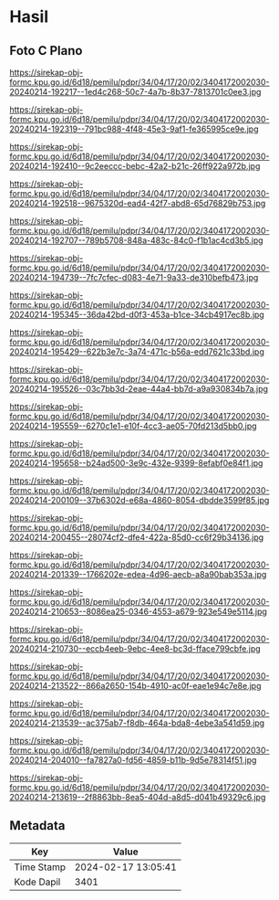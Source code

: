 # Hasil

## Foto C Plano

https://sirekap-obj-formc.kpu.go.id/6d18/pemilu/pdpr/34/04/17/20/02/3404172002030-20240214-192217--1ed4c268-50c7-4a7b-8b37-7813701c0ee3.jpg

https://sirekap-obj-formc.kpu.go.id/6d18/pemilu/pdpr/34/04/17/20/02/3404172002030-20240214-192319--791bc988-4f48-45e3-9af1-fe365995ce9e.jpg

https://sirekap-obj-formc.kpu.go.id/6d18/pemilu/pdpr/34/04/17/20/02/3404172002030-20240214-192410--9c2eeccc-bebc-42a2-b21c-26ff922a972b.jpg

https://sirekap-obj-formc.kpu.go.id/6d18/pemilu/pdpr/34/04/17/20/02/3404172002030-20240214-192518--9675320d-ead4-42f7-abd8-65d76829b753.jpg

https://sirekap-obj-formc.kpu.go.id/6d18/pemilu/pdpr/34/04/17/20/02/3404172002030-20240214-192707--789b5708-848a-483c-84c0-f1b1ac4cd3b5.jpg

https://sirekap-obj-formc.kpu.go.id/6d18/pemilu/pdpr/34/04/17/20/02/3404172002030-20240214-194739--7fc7cfec-d083-4e71-9a33-de310befb473.jpg

https://sirekap-obj-formc.kpu.go.id/6d18/pemilu/pdpr/34/04/17/20/02/3404172002030-20240214-195345--36da42bd-d0f3-453a-b1ce-34cb4917ec8b.jpg

https://sirekap-obj-formc.kpu.go.id/6d18/pemilu/pdpr/34/04/17/20/02/3404172002030-20240214-195429--622b3e7c-3a74-471c-b56a-edd7621c33bd.jpg

https://sirekap-obj-formc.kpu.go.id/6d18/pemilu/pdpr/34/04/17/20/02/3404172002030-20240214-195526--03c7bb3d-2eae-44a4-bb7d-a9a930834b7a.jpg

https://sirekap-obj-formc.kpu.go.id/6d18/pemilu/pdpr/34/04/17/20/02/3404172002030-20240214-195559--6270c1e1-e10f-4cc3-ae05-70fd213d5bb0.jpg

https://sirekap-obj-formc.kpu.go.id/6d18/pemilu/pdpr/34/04/17/20/02/3404172002030-20240214-195658--b24ad500-3e9c-432e-9399-8efabf0e84f1.jpg

https://sirekap-obj-formc.kpu.go.id/6d18/pemilu/pdpr/34/04/17/20/02/3404172002030-20240214-200109--37b6302d-e68a-4860-8054-dbdde3599f85.jpg

https://sirekap-obj-formc.kpu.go.id/6d18/pemilu/pdpr/34/04/17/20/02/3404172002030-20240214-200455--28074cf2-dfe4-422a-85d0-cc6f29b34136.jpg

https://sirekap-obj-formc.kpu.go.id/6d18/pemilu/pdpr/34/04/17/20/02/3404172002030-20240214-201339--1766202e-edea-4d96-aecb-a8a90bab353a.jpg

https://sirekap-obj-formc.kpu.go.id/6d18/pemilu/pdpr/34/04/17/20/02/3404172002030-20240214-210653--8086ea25-0346-4553-a679-923e549e5114.jpg

https://sirekap-obj-formc.kpu.go.id/6d18/pemilu/pdpr/34/04/17/20/02/3404172002030-20240214-210730--eccb4eeb-9ebc-4ee8-bc3d-fface799cbfe.jpg

https://sirekap-obj-formc.kpu.go.id/6d18/pemilu/pdpr/34/04/17/20/02/3404172002030-20240214-213522--866a2650-154b-4910-ac0f-eae1e94c7e8e.jpg

https://sirekap-obj-formc.kpu.go.id/6d18/pemilu/pdpr/34/04/17/20/02/3404172002030-20240214-213539--ac375ab7-f8db-464a-bda8-4ebe3a541d59.jpg

https://sirekap-obj-formc.kpu.go.id/6d18/pemilu/pdpr/34/04/17/20/02/3404172002030-20240214-204010--fa7827a0-fd56-4859-b11b-9d5e78314f51.jpg

https://sirekap-obj-formc.kpu.go.id/6d18/pemilu/pdpr/34/04/17/20/02/3404172002030-20240214-213619--2f8863bb-8ea5-404d-a8d5-d041b49329c6.jpg


## Metadata

| Key        | Value               |
| ---------- | ------------------- |
| Time Stamp | 2024-02-17 13:05:41 |
| Kode Dapil | 3401                |



